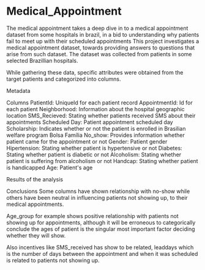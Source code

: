 # Medical_Appointment

The medical appointment takes a deep dive in to a medical appointment dataset from some hospitals in brazil, in a bid to understanding why patients fail to meet up with their scheduled appointments
This project investigates a medical appointment dataset, towards providing answers to questions that arise from such dataset. The dataset was collected from patients in some selected Brazillian hospitals.


While gathering these data, specific attributes were obtained from the target patients and categorized into columns. 

Metadata

Columns
PatientId:     UniqueId for each patient record
AppointmentId: Id for each patient
Neighborhood:  Information about the hospital geographic location
SMS_Recieved:  Stating whether patients received SMS about their appointments
Scheduled Day: Patient appointment scheduled day
Scholarship:   Indicates whether or not the patient is enrolled in Brasilian welfare program Bolsa Família
No_show:       Provides information whether patient came for the appointment or not
Gender:        Patient gender
Hipertension:  Stating whether patient is hypertensive or not
Diabetes:      Stating whether patient is diabetic or not
Alcoholism:    Stating whether patient is suffering from alcoholism or not
Handcap:       Stating whether patient is handicapped
Age:           Patient's age


Results of the analysis

Conclusions
Some columns have shown relationship with no-show while others have been neutral in influencing patients not showing up, to their medical appointments.

Age_group for example shows positive relationship with patients not showing up for appointments, although it will be erroneous to categorically conclude the ages of patient is the singular most important factor deciding whether they will show.

Also incentives like SMS_received has show to be related, leaddays which is the number of days between the appointment and when it was scheduled is related to patients not showing up.
